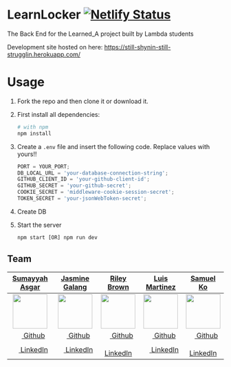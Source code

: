 # LearnLocker [![Netlify Status](https://api.netlify.com/api/v1/badges/7d863733-ed9f-4379-97a1-749fb22d6723/deploy-status)](https://app.netlify.com/sites/learnedadev/deploys)

The Back End for the Learned_A project built by Lambda students

Development site hosted on here: https://still-shynin-still-strugglin.herokuapp.com/

# Usage

1. Fork the repo and then clone it or download it.

2. First install all dependencies:

   ```bash
   # with npm
   npm install
   ```

3. Create a `.env` file and insert the following code. Replace values with yours!!

   ```javascript
   PORT = YOUR_PORT;
   DB_LOCAL_URL = 'your-database-connection-string';
   GITHUB_CLIENT_ID = 'your-github-client-id';
   GITHUB_SECRET = 'your-github-secret';
   COOKIE_SECRET = 'middleware-cookie-session-secret';
   TOKEN_SECRET = 'your-jsonWebToken-secret';
   ```

4. Create DB

5. Start the server
   ```javascript
   npm start [OR] npm run dev
   ```

## Team
|   [**Sumayyah Asgar**](https://github.com/sumi419)  |   [**Jasmine Galang**](https://github.com/jsmnglng)  |   [**Riley Brown**](https://github.com/Riley-Brown)  |   [**Luis Martinez**](https://github.com/luiscmartinez)  |   [**Samuel Ko**](https://github.com/samsisle)  |
|:----------------:|:----------------:|:---------------:|:---------------:|:---------------:|
| [<img src="https://avatars1.githubusercontent.com/u/26584764?s=80" width="80">](https://github.com/sumi419) | [<img src="https://avatars3.githubusercontent.com/u/18733264?s=80" width="80">](https://github.com/jsmnglng) | [<img src="https://avatars2.githubusercontent.com/u/38029101?s=80" width="80">](https://github.com/Riley-Brown) | [<img src="https://avatars3.githubusercontent.com/u/36746854?s=80" width="80">](https://github.com/luiscmartinez) | [<img src="https://avatars3.githubusercontent.com/u/28912696?s=80" width="80">](https://github.com/samsisle)
| [<img src="https://github.com/favicon.ico" width="15"> Github](https://github.com/sumi419) | [<img src="https://github.com/favicon.ico" width="15"> Github](https://github.com/jsmnglng) | [<img src="https://github.com/favicon.ico" width="15"> Github](https://github.com/Riley-Brown)  | [<img src="https://github.com/favicon.ico" width="15"> Github](https://github.com/luiscmartinez) | [<img src="https://github.com/favicon.ico" width="15"> Github](https://github.com/samsisle) |
| [ <img src="https://static.licdn.com/sc/h/al2o9zrvru7aqj8e1x2rzsrca" width="15"> LinkedIn](https://www.linkedin.com/in/sumayyahasgar/) | [ <img src="https://static.licdn.com/sc/h/al2o9zrvru7aqj8e1x2rzsrca" width="15"> LinkedIn](https://www.linkedin.com/in/jsmnglng/) | [ <img src="https://static.licdn.com/sc/h/al2o9zrvru7aqj8e1x2rzsrca" width="15"> LinkedIn](https://www.linkedin.com/in/riley-brown96/) | [ <img src="https://static.licdn.com/sc/h/al2o9zrvru7aqj8e1x2rzsrca" width="15"> LinkedIn](https://www.linkedin.com/in/luis-martinez-11725617a/) |[ <img src="https://static.licdn.com/sc/h/al2o9zrvru7aqj8e1x2rzsrca" width="15"> LinkedIn](https://www.linkedin.com/in/samsisle/) |